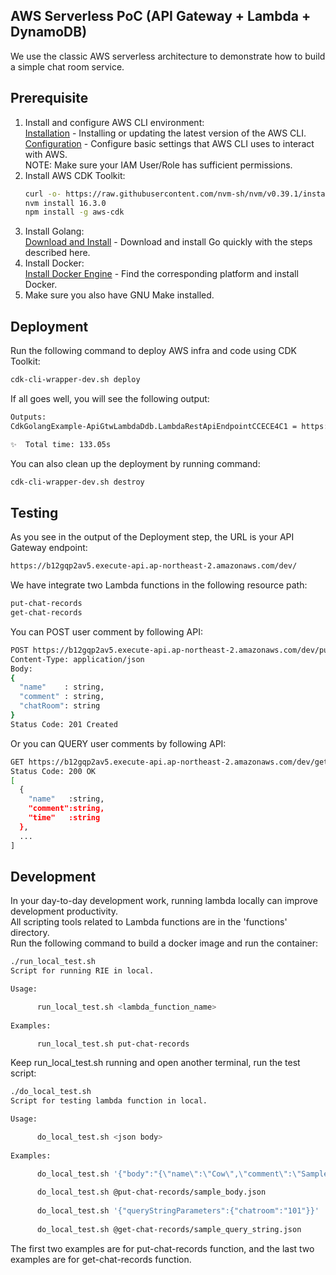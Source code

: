 ## AWS Serverless PoC (API Gateway + Lambda + DynamoDB)
We use the classic AWS serverless architecture to demonstrate how to build a simple chat room service.<br />

## Prerequisite
1. Install and configure AWS CLI environment:<br />
   [Installation] - Installing or updating the latest version of the AWS CLI.<br />
   [Configuration] - Configure basic settings that AWS CLI uses to interact with AWS.<br />
   NOTE: Make sure your IAM User/Role has sufficient permissions.
2. Install AWS CDK Toolkit:
    ```sh
    curl -o- https://raw.githubusercontent.com/nvm-sh/nvm/v0.39.1/install.sh | bash
    nvm install 16.3.0
    npm install -g aws-cdk
    ```
3. Install Golang:<br />
   [Download and Install] - Download and install Go quickly with the steps described here.
4. Install Docker:<br />
   [Install Docker Engine] - Find the corresponding platform and install Docker.
5. Make sure you also have GNU Make installed.

## Deployment
Run the following command to deploy AWS infra and code using CDK Toolkit:<br />
  ```sh
  cdk-cli-wrapper-dev.sh deploy
  ```
If all goes well, you will see the following output:<br />
  ```sh
  Outputs:
  CdkGolangExample-ApiGtwLambdaDdb.LambdaRestApiEndpointCCECE4C1 = https://b12gqp2av5.execute-api.ap-northeast-2.amazonaws.com/dev/
  
  ✨  Total time: 133.05s
  ```
You can also clean up the deployment by running command:<br />
  ```sh
  cdk-cli-wrapper-dev.sh destroy
  ```

## Testing
As you see in the output of the Deployment step, the URL is your API Gateway endpoint:<br />
  ```sh
  https://b12gqp2av5.execute-api.ap-northeast-2.amazonaws.com/dev/
  ```
We have integrate two Lambda functions in the following resource path:
  ```sh
  put-chat-records
  get-chat-records
  ```
You can POST user comment by following API:
  ```sh
  POST https://b12gqp2av5.execute-api.ap-northeast-2.amazonaws.com/dev/put-chat-records
  Content-Type: application/json
  Body:
  {
    "name"    : string,
    "comment" : string,
    "chatRoom": string
  }
  Status Code: 201 Created
  ```
Or you can QUERY user comments by following API:
  ```sh
  GET https://b12gqp2av5.execute-api.ap-northeast-2.amazonaws.com/dev/get-chat-records?chatroom=abc123
  Status Code: 200 OK
  [
    {
      "name"   :string,
      "comment":string,
      "time"   :string
    },
    ...
  ]
  ```

## Development
In your day-to-day development work, running lambda locally can improve development productivity.<br />
All scripting tools related to Lambda functions are in the 'functions' directory.<br />
Run the following command to build a docker image and run the container:<br />
  ```sh
  ./run_local_test.sh
  Script for running RIE in local.
  
  Usage:
  
        run_local_test.sh <lambda_function_name>
        
  Examples:
  
        run_local_test.sh put-chat-records
  
  ```
Keep run_local_test.sh running and open another terminal, run the test script:<br />
  ```sh
  ./do_local_test.sh
  Script for testing lambda function in local.
  
  Usage:
  
        do_local_test.sh <json body>
        
  Examples:
  
        do_local_test.sh '{"body":"{\"name\":\"Cow\",\"comment\":\"Sample comment!\",\"chatRoom\":\"101\"}"}'
        
        do_local_test.sh @put-chat-records/sample_body.json
        
        do_local_test.sh '{"queryStringParameters":{"chatroom":"101"}}'
        
        do_local_test.sh @get-chat-records/sample_query_string.json
  
  ```
The first two examples are for put-chat-records function, and the last two examples are for get-chat-records function.

[Installation]: <https://docs.aws.amazon.com/cli/latest/userguide/getting-started-install.html>
[Configuration]: <https://docs.aws.amazon.com/cli/latest/userguide/cli-configure-quickstart.html>
[Download and Install]: <https://go.dev/doc/install>
[Install Docker Engine]: <https://docs.docker.com/engine/install/>

